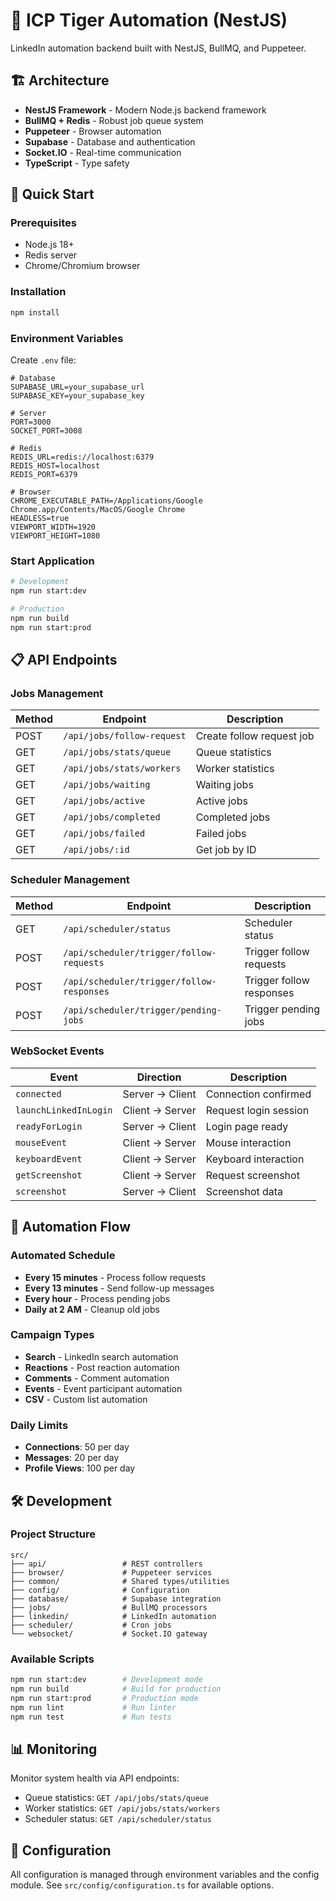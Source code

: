 # 🚀 ICP Tiger Automation (NestJS)

LinkedIn automation backend built with NestJS, BullMQ, and Puppeteer.

## 🏗️ Architecture

- **NestJS Framework** - Modern Node.js backend framework
- **BullMQ + Redis** - Robust job queue system
- **Puppeteer** - Browser automation
- **Supabase** - Database and authentication
- **Socket.IO** - Real-time communication
- **TypeScript** - Type safety

## 🚀 Quick Start

### Prerequisites

- Node.js 18+
- Redis server
- Chrome/Chromium browser

### Installation

```bash
npm install
```

### Environment Variables

Create `.env` file:

```env
# Database
SUPABASE_URL=your_supabase_url
SUPABASE_KEY=your_supabase_key

# Server
PORT=3000
SOCKET_PORT=3008

# Redis
REDIS_URL=redis://localhost:6379
REDIS_HOST=localhost
REDIS_PORT=6379

# Browser
CHROME_EXECUTABLE_PATH=/Applications/Google Chrome.app/Contents/MacOS/Google Chrome
HEADLESS=true
VIEWPORT_WIDTH=1920
VIEWPORT_HEIGHT=1080
```

### Start Application

```bash
# Development
npm run start:dev

# Production
npm run build
npm run start:prod
```

## 📋 API Endpoints

### Jobs Management
| Method | Endpoint | Description |
|--------|----------|-------------|
| POST | `/api/jobs/follow-request` | Create follow request job |
| GET | `/api/jobs/stats/queue` | Queue statistics |
| GET | `/api/jobs/stats/workers` | Worker statistics |
| GET | `/api/jobs/waiting` | Waiting jobs |
| GET | `/api/jobs/active` | Active jobs |
| GET | `/api/jobs/completed` | Completed jobs |
| GET | `/api/jobs/failed` | Failed jobs |
| GET | `/api/jobs/:id` | Get job by ID |

### Scheduler Management
| Method | Endpoint | Description |
|--------|----------|-------------|
| GET | `/api/scheduler/status` | Scheduler status |
| POST | `/api/scheduler/trigger/follow-requests` | Trigger follow requests |
| POST | `/api/scheduler/trigger/follow-responses` | Trigger follow responses |
| POST | `/api/scheduler/trigger/pending-jobs` | Trigger pending jobs |

### WebSocket Events
| Event | Direction | Description |
|-------|-----------|-------------|
| `connected` | Server → Client | Connection confirmed |
| `launchLinkedInLogin` | Client → Server | Request login session |
| `readyForLogin` | Server → Client | Login page ready |
| `mouseEvent` | Client → Server | Mouse interaction |
| `keyboardEvent` | Client → Server | Keyboard interaction |
| `getScreenshot` | Client → Server | Request screenshot |
| `screenshot` | Server → Client | Screenshot data |

## 🔄 Automation Flow

### Automated Schedule
- **Every 15 minutes** - Process follow requests
- **Every 13 minutes** - Send follow-up messages  
- **Every hour** - Process pending jobs
- **Daily at 2 AM** - Cleanup old jobs

### Campaign Types
- **Search** - LinkedIn search automation
- **Reactions** - Post reaction automation
- **Comments** - Comment automation
- **Events** - Event participant automation
- **CSV** - Custom list automation

### Daily Limits
- **Connections**: 50 per day
- **Messages**: 20 per day
- **Profile Views**: 100 per day

## 🛠️ Development

### Project Structure
```
src/
├── api/                 # REST controllers
├── browser/             # Puppeteer services
├── common/              # Shared types/utilities
├── config/              # Configuration
├── database/            # Supabase integration
├── jobs/                # BullMQ processors
├── linkedin/            # LinkedIn automation
├── scheduler/           # Cron jobs
└── websocket/           # Socket.IO gateway
```

### Available Scripts
```bash
npm run start:dev        # Development mode
npm run build            # Build for production  
npm run start:prod       # Production mode
npm run lint             # Run linter
npm run test             # Run tests
```

## 📊 Monitoring

Monitor system health via API endpoints:
- Queue statistics: `GET /api/jobs/stats/queue`
- Worker statistics: `GET /api/jobs/stats/workers`
- Scheduler status: `GET /api/scheduler/status`

## 🔧 Configuration

All configuration is managed through environment variables and the config module. See `src/config/configuration.ts` for available options.
